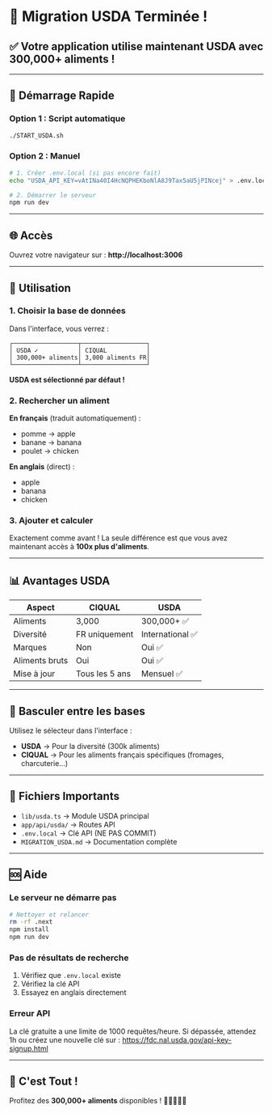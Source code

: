 # 🎉 Migration USDA Terminée !

## ✅ Votre application utilise maintenant USDA avec 300,000+ aliments !

---

## 🚀 Démarrage Rapide

### Option 1 : Script automatique
```bash
./START_USDA.sh
```

### Option 2 : Manuel
```bash
# 1. Créer .env.local (si pas encore fait)
echo "USDA_API_KEY=vAtINa40I4HcNQPHEKboNlA8J9Tax5aU5jPINcej" > .env.local

# 2. Démarrer le serveur
npm run dev
```

---

## 🌐 Accès

Ouvrez votre navigateur sur : **http://localhost:3006**

---

## 🎯 Utilisation

### 1. Choisir la base de données

Dans l'interface, vous verrez :

```
┌──────────────────┬──────────────────┐
│ USDA ✓           │ CIQUAL           │
│ 300,000+ aliments│ 3,000 aliments FR│
└──────────────────┴──────────────────┘
```

**USDA est sélectionné par défaut !**

### 2. Rechercher un aliment

**En français** (traduit automatiquement) :
- pomme → apple
- banane → banana
- poulet → chicken

**En anglais** (direct) :
- apple
- banana
- chicken

### 3. Ajouter et calculer

Exactement comme avant ! La seule différence est que vous avez maintenant accès à **100x plus d'aliments**.

---

## 📊 Avantages USDA

| Aspect | CIQUAL | USDA |
|--------|--------|------|
| Aliments | 3,000 | 300,000+ ✅ |
| Diversité | FR uniquement | International ✅ |
| Marques | Non | Oui ✅ |
| Aliments bruts | Oui | Oui ✅ |
| Mise à jour | Tous les 5 ans | Mensuel ✅ |

---

## 🔄 Basculer entre les bases

Utilisez le sélecteur dans l'interface :
- **USDA** → Pour la diversité (300k aliments)
- **CIQUAL** → Pour les aliments français spécifiques (fromages, charcuterie...)

---

## 📝 Fichiers Importants

- `lib/usda.ts` → Module USDA principal
- `app/api/usda/` → Routes API
- `.env.local` → Clé API (NE PAS COMMIT)
- `MIGRATION_USDA.md` → Documentation complète

---

## 🆘 Aide

### Le serveur ne démarre pas

```bash
# Nettoyer et relancer
rm -rf .next
npm install
npm run dev
```

### Pas de résultats de recherche

1. Vérifiez que `.env.local` existe
2. Vérifiez la clé API
3. Essayez en anglais directement

### Erreur API

La clé gratuite a une limite de 1000 requêtes/heure.
Si dépassée, attendez 1h ou créez une nouvelle clé sur :
https://fdc.nal.usda.gov/api-key-signup.html

---

## 🎉 C'est Tout !

Profitez des **300,000+ aliments** disponibles ! 🥗🍎🥦🍗🥛

